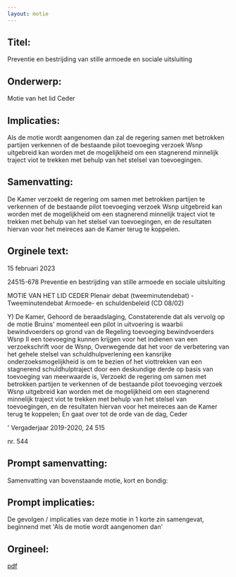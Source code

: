 ```yaml
---
layout: motie
---
```

## Titel:
Preventie en bestrijding van stille armoede en sociale uitsluiting
## Onderwerp:
Motie van het lid Ceder
## Implicaties:

Als de motie wordt aangenomen dan zal de regering samen met betrokken partijen verkennen of de bestaande pilot toevoeging verzoek Wsnp uitgebreid kan worden met de mogelijkheid om een stagnerend minnelijk traject viot te trekken met behulp van het stelsel van toevoegingen.
## Samenvatting:

De Kamer verzoekt de regering om samen met betrokken partijen te verkennen of de bestaande pilot toevoeging verzoek Wsnp uitgebreid kan worden met de mogelijkheid om een stagnerend minnelijk traject viot te trekken met behulp van het stelsel van toevoegingen, en de resultaten hiervan voor het meireces aan de Kamer terug te koppelen.
## Orginele text:


15 februari 2023

24515-678
Preventie en bestrijding van stille armoede en sociale uitsluiting

MOTIE VAN HET LID CEDER
Plenair debat (tweeminutendebat) - Tweeminutendebat Armoede- en schuldenbeleid (CD 08/02)

Y)
De Kamer,
Gehoord de beraadslaging,
Constaterende dat als vervolg op de motie Bruins' momenteel een pilot in uitvoering is waarbii
bewindvoerders op grond van de Regeling toevoeging bewindvoerders Wsnp II een toevoeging
kunnen krijgen voor het indienen van een verzoekschrift voor de Wsnp,
Overwegende dat het voor de verbetering van het gehele stelsel van schuldhulpverlening een
kansrijke onderzoeksmogelijkheid is om te bezien of het viottrekken van een stagnerend
schuldhulptraject door een deskundige derde op basis van toevoeging van meerwaarde is,
Verzoekt de regering om samen met betrokken partijen te verkennen of de bestaande pilot toevoeging
verzoek Wsnp uitgebreid kan worden met de mogelijkheid om een stagnerend minnelijk traject viot te
trekken met behulp van het stelsel van toevoegingen, en de resultaten hiervan voor het meireces aan
de Kamer terug te koppelen;
En gaat over tot de orde van de dag,
Ceder

' Vergaderjaar 2019-2020, 24 515

nr. 544


## Prompt samenvatting:
Samenvatting van bovenstaande motie, kort en bondig:


## Prompt implicaties:
De gevolgen / implicaties van deze motie in 1 korte zin samengevat, beginnend met 'Als de motie wordt aangenomen dan' 

## Orgineel:
[pdf](https://gegevensmagazijn.tweedekamer.nl/OData/v4/2.0/Document(1e8e22ac-51f0-4ed8-a453-4558d524dd0c)/resource)
